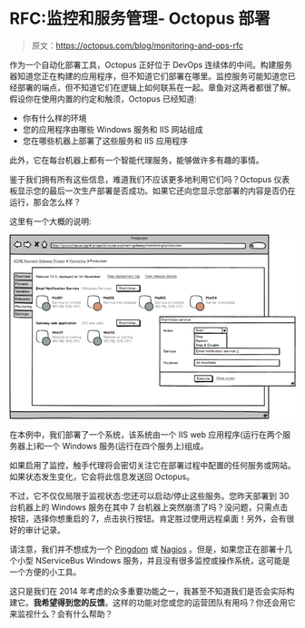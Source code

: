 # RFC:监控和服务管理- Octopus 部署

> 原文：<https://octopus.com/blog/monitoring-and-ops-rfc>

作为一个自动化部署工具，Octopus 正好位于 DevOps 连续体的中间。构建服务器知道您正在构建的应用程序，但不知道它们部署在哪里。监控服务可能知道您已经部署的端点，但不知道它们在逻辑上如何联系在一起。章鱼对这两者都很了解。假设你在使用内置的约定和触须，Octopus 已经知道:

*   你有什么样的环境
*   您的应用程序由哪些 Windows 服务和 IIS 网站组成
*   您在哪些机器上部署了这些服务和 IIS 应用程序

此外，它在每台机器上都有一个智能代理服务，能够做许多有趣的事情。

鉴于我们拥有所有这些信息，难道我们不应该更多地利用它们吗？Octopus 仪表板显示您的最后一次生产部署是否成功。如果它还向您显示您部署的内容是否仍在运行，那会怎么样？

这里有一个大概的说明:

![Mockup of monitoring in Octopus](img/b400a2876ffa1e9ac011ad40c341e3ee.png)

在本例中，我们部署了一个系统，该系统由一个 IIS web 应用程序(运行在两个服务器上)和一个 Windows 服务(运行在四个服务上)组成。

如果启用了监控，触手代理将会密切关注它在部署过程中配置的任何服务或网站。如果状态发生变化，它会将此信息发送回 Octopus。

不过，它不仅仅局限于监视状态:您还可以启动/停止这些服务。您昨天部署到 30 台机器上的 Windows 服务在其中 7 台机器上突然崩溃了吗？没问题，只需点击按钮，选择你想重启的 7，点击执行按钮。肯定胜过使用远程桌面！另外，会有很好的审计记录。

请注意，我们并不想成为一个 [Pingdom](https://www.pingdom.com/) 或 [Nagios](http://www.nagios.org/) 。但是，如果您正在部署十几个小型 NServiceBus Windows 服务，并且没有很多监控或操作系统，这可能是一个方便的小工具。

这只是我们在 2014 年考虑的众多重要功能之一，我甚至不知道我们是否会实际构建它。**我希望得到您的反馈**。这样的功能对您或您的运营团队有用吗？你还会用它来监视什么？会有什么帮助？
